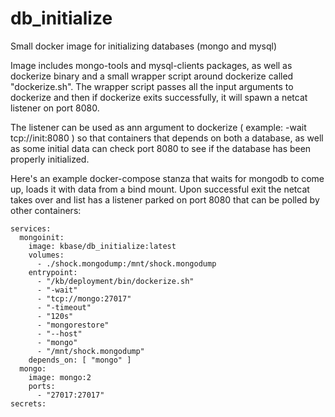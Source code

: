 # db_initialize
Small docker image for initializing databases (mongo and mysql)

Image includes mongo-tools and mysql-clients packages, as well as dockerize binary and a small wrapper script
around dockerize called "dockerize.sh". The wrapper script passes all the input arguments to dockerize and then if
dockerize exits successfully, it will spawn a netcat listener on port 8080.

The listener can be used as ann argument to dockerize ( example: -wait tcp://init:8080 ) so that containers
that depends on both a database, as well as some initial data can check port 8080 to see if the database has been
properly initialized.

Here's an example docker-compose stanza that waits for mongodb to come up, loads it with data from a bind mount.
Upon successful exit the netcat takes over and list has a listener parked on port 8080 that can be polled by other
containers:

~~~
services:
  mongoinit:
    image: kbase/db_initialize:latest
    volumes:
      - ./shock.mongodump:/mnt/shock.mongodump
    entrypoint:
      - "/kb/deployment/bin/dockerize.sh"
      - "-wait"
      - "tcp://mongo:27017"
      - "-timeout"
      - "120s"
      - "mongorestore"
      - "--host"
      - "mongo"
      - "/mnt/shock.mongodump"
    depends_on: [ "mongo" ]
  mongo:
    image: mongo:2
    ports:
      - "27017:27017"
secrets:
~~~
